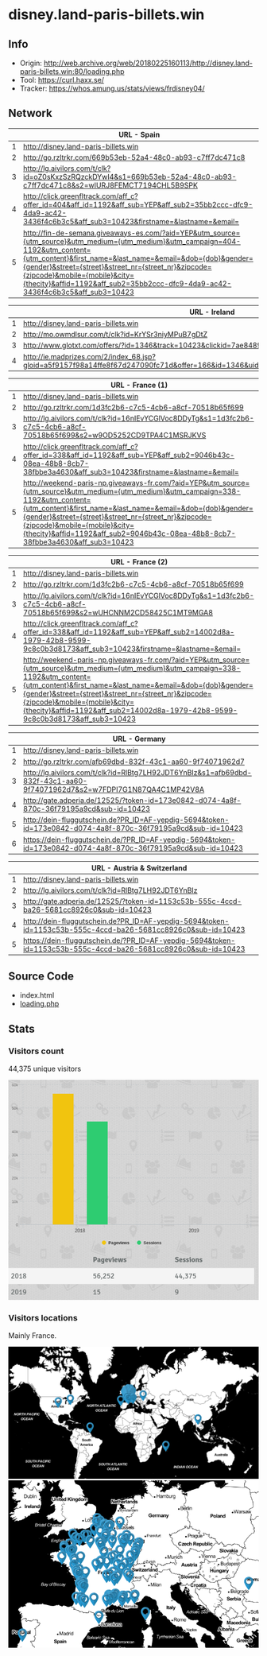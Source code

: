 # disney.land-paris-billets.win

## Info

- Origin: http://web.archive.org/web/20180225160113/http://disney.land-paris-billets.win:80/loading.php
- Tool: https://curl.haxx.se/
- Tracker: https://whos.amung.us/stats/views/frdisney04/

## Network

|     | URL - Spain                                                                                                                                                                                                                                                                                                                                                           |
| --- | --------------------------------------------------------------------------------------------------------------------------------------------------------------------------------------------------------------------------------------------------------------------------------------------------------------------------------------------------------------------- |
| 1   | http://disney.land-paris-billets.win                                                                                                                                                                                                                                                                                                                                  |
| 2   | http://go.rzltrkr.com/669b53eb-52a4-48c0-ab93-c7ff7dc471c8                                                                                                                                                                                                                                                                                                            |
| 3   | http://lg.aivilors.com/t/clk?id=oZ0sKxzSzRQzckDYwI4&s1=669b53eb-52a4-48c0-ab93-c7ff7dc471c8&s2=wIURJ8FEMCT7194CHL5B9SPK                                                                                                                                                                                                                                               |
| 4   | http://click.greenfltrack.com/aff_c?offer_id=404&aff_id=1192&aff_sub=YEP&aff_sub2=35bb2ccc-dfc9-4da9-ac42-3436f4c6b3c5&aff_sub3=10423&firstname=&lastname=&email=                                                                                                                                                                                                     |
| 5   | http://fin-de-semana.giveaways-es.com/?aid=YEP&utm_source={utm_source}&utm_medium={utm_medium}&utm_campaign=404-1192&utm_content={utm_content}&first_name=&last_name=&email=&dob={dob}&gender={gender}&street={street}&street_nr={street_nr}&zipcode={zipcode}&mobile={mobile}&city={thecity}&affid=1192&aff_sub2=35bb2ccc-dfc9-4da9-ac42-3436f4c6b3c5&aff_sub3=10423 |

|     | URL - Ireland                                                                                                                        |
| --- | ------------------------------------------------------------------------------------------------------------------------------------ |
| 1   | http://disney.land-paris-billets.win                                                                                                 |
| 2   | http://mo.owmdlsur.com/t/clk?id=KrYSr3niyMPuB7gDtZ                                                                                   |
| 3   | http://www.glotxt.com/offers/?id=1346&track=10423&clickid=7ae8489b-7d3b-43d6-850a-a2c75734e7c1                                       |
| 4   | http://ie.madprizes.com/2/index_68.jsp?gloid=a5f9157f98a14ffe8f67d247090fc71d&offer=166&id=1346&uid=d8bf9aba67854db28c85ea342e6940d0 |

|     | URL - France (1)                                                                                                                                                                                                                                                                                                                                                         |
| --- | ------------------------------------------------------------------------------------------------------------------------------------------------------------------------------------------------------------------------------------------------------------------------------------------------------------------------------------------------------------------------ |
| 1   | http://disney.land-paris-billets.win                                                                                                                                                                                                                                                                                                                                     |
| 2   | http://go.rzltrkr.com/1d3fc2b6-c7c5-4cb6-a8cf-70518b65f699                                                                                                                                                                                                                                                                                                               |
| 3   | http://lg.aivilors.com/t/clk?id=16nIEvYCGlVoc8DDyTg&s1=1d3fc2b6-c7c5-4cb6-a8cf-70518b65f699&s2=w9OD5252CD9TPA4C1MSRJKVS                                                                                                                                                                                                                                                  |
| 4   | http://click.greenfltrack.com/aff_c?offer_id=338&aff_id=1192&aff_sub=YEP&aff_sub2=9046b43c-08ea-48b8-8cb7-38fbbe3a4630&aff_sub3=10423&firstname=&lastname=&email=                                                                                                                                                                                                        |
| 5   | http://weekend-paris-np.giveaways-fr.com/?aid=YEP&utm_source={utm_source}&utm_medium={utm_medium}&utm_campaign=338-1192&utm_content={utm_content}&first_name=&last_name=&email=&dob={dob}&gender={gender}&street={street}&street_nr={street_nr}&zipcode={zipcode}&mobile={mobile}&city={thecity}&affid=1192&aff_sub2=9046b43c-08ea-48b8-8cb7-38fbbe3a4630&aff_sub3=10423 |

|     | URL - France (2)                                                                                                                                                                                                                                                                                                                                                         |
| --- | ------------------------------------------------------------------------------------------------------------------------------------------------------------------------------------------------------------------------------------------------------------------------------------------------------------------------------------------------------------------------ |
| 1   | http://disney.land-paris-billets.win                                                                                                                                                                                                                                                                                                                                     |
| 2   | http://go.rzltrkr.com/1d3fc2b6-c7c5-4cb6-a8cf-70518b65f699                                                                                                                                                                                                                                                                                                               |
| 3   | http://lg.aivilors.com/t/clk?id=16nIEvYCGlVoc8DDyTg&s1=1d3fc2b6-c7c5-4cb6-a8cf-70518b65f699&s2=wUHCNNM2CD58425C1MT9MGA8                                                                                                                                                                                                                                                  |
| 4   | http://click.greenfltrack.com/aff_c?offer_id=338&aff_id=1192&aff_sub=YEP&aff_sub2=14002d8a-1979-42b8-9599-9c8c0b3d8173&aff_sub3=10423&firstname=&lastname=&email=                                                                                                                                                                                                        |
| 5   | http://weekend-paris-np.giveaways-fr.com/?aid=YEP&utm_source={utm_source}&utm_medium={utm_medium}&utm_campaign=338-1192&utm_content={utm_content}&first_name=&last_name=&email=&dob={dob}&gender={gender}&street={street}&street_nr={street_nr}&zipcode={zipcode}&mobile={mobile}&city={thecity}&affid=1192&aff_sub2=14002d8a-1979-42b8-9599-9c8c0b3d8173&aff_sub3=10423 |

|     | URL - Germany                                                                                                           |
| --- | ----------------------------------------------------------------------------------------------------------------------- |
| 1   | http://disney.land-paris-billets.win                                                                                    |
| 2   | http://go.rzltrkr.com/afb69dbd-832f-43c1-aa60-9f74071962d7                                                              |
| 3   | http://lg.aivilors.com/t/clk?id=RlBtg7LH92JDT6YnBIz&s1=afb69dbd-832f-43c1-aa60-9f74071962d7&s2=w7FDPI7G1N87QA4C1MP42V8A |
| 4   | http://gate.adperia.de/12525/?token-id=173e0842-d074-4a8f-870c-36f79195a9cd&sub-id=10423                                |
| 5   | http://dein-fluggutschein.de?PR_ID=AF-yepdig-5694&token-id=173e0842-d074-4a8f-870c-36f79195a9cd&sub-id=10423            |
| 6   | https://dein-fluggutschein.de/?PR_ID=AF-yepdig-5694&token-id=173e0842-d074-4a8f-870c-36f79195a9cd&sub-id=10423          |

|     | URL - Austria & Switzerland                                                                                    |
| --- | -------------------------------------------------------------------------------------------------------------- |
| 1   | http://disney.land-paris-billets.win                                                                           |
| 2   | http://lg.aivilors.com/t/clk?id=RlBtg7LH92JDT6YnBIz                                                            |
| 3   | http://gate.adperia.de/12525/?token-id=1153c53b-555c-4ccd-ba26-5681cc8926c0&sub-id=10423                       |
| 4   | http://dein-fluggutschein.de?PR_ID=AF-yepdig-5694&token-id=1153c53b-555c-4ccd-ba26-5681cc8926c0&sub-id=10423   |
| 5   | https://dein-fluggutschein.de/?PR_ID=AF-yepdig-5694&token-id=1153c53b-555c-4ccd-ba26-5681cc8926c0&sub-id=10423 |

## Source Code

- index.html
- [loading.php](./src/loading.php)

## Stats

### Visitors count

44,375 unique visitors

![](./stats/screenshot-whos.amung.us-2020.04.21-00_02_34.png)

### Visitors locations

Mainly France.

![](./stats/screenshot-whos.amung.us-2020.04.21-00_02_49.png)
![](./stats/screenshot-whos.amung.us-2020.04.21-00_02_59.png)
